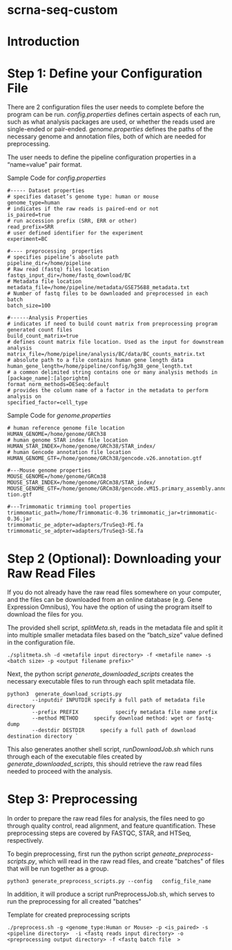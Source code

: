 # scrna-seq-custom
# Introduction
# Step 1: Define your Configuration File 
There are 2 configuration files the user needs to complete before the program can be run. *config.properties* defines certain aspects of each run, such as what analysis packages are used, or whether the reads used are single-ended or pair-ended. *genome.properties* defines the paths of the necessary genome and annotation files, both of which are needed for preprocessing.

The user needs to define the pipeline configuration properties in a “name=value” pair format.  

Sample Code for *config.properties*

```
#----- Dataset properties 
# specifies dataset’s genome type: human or mouse 
genome_type=human  
# indicates if the raw reads is paired-end or not 
is_paired=true  
# run accession prefix (SRR, ERR or other) 
read_prefix=SRR 
# user defined identifier for the experiment
experiment=BC 
 
#---- preprocessing  properties 
# specifies pipeline’s absolute path 
pipeline_dir=/home/pipeline 
# Raw read (fastq) files location 
fastqs_input_dir=/home/fastq_download/BC 
# Metadata file location 
metadata_file=/home/pipeline/metadata/GSE75688_metadata.txt 
# Number of fastq files to be downloaded and preprocessed in each batch 
batch_size=100 
 
#------Analysis Properties 
# indicates if need to build count matrix from preprocessing program generated count files 
build_count_matrix=true 
# defines count matrix file location. Used as the input for downstream analysis 
matrix_file=/home/pipeline/analysis/BC/data/BC_counts_matrix.txt 
# absolute path to a file contains human gene length data 
human_gene_length=/home/pipeline/config/hg38_gene_length.txt 
# a common delimited string contains one or many analysis methods in [package_name]:[algorightm] 
format norm_methods=DESeq:default 
# provides the column name of a factor in the metadata to perform analysis on 
specified_factor=cell_type 
```
Sample Code for *genome.properties*
```
# human reference genome file location 
HUMAN_GENOME=/home/genome/GRCh38 
# human genome STAR index file location 
HUMAN_STAR_INDEX=/home/genome/GRCh38/STAR_index/ 
# human Gencode annotation file location 
HUMAN_GENOME_GTF=/home/genome/GRCh38/gencode.v26.annotation.gtf 
 
#---Mouse genome properties 
MOUSE_GENOME=/home/genome/GRCm38 
MOUSE_STAR_INDEX=/home/genome/GRCm38/STAR_index/ 
MOUSE_GENOME_GTF=/home/genome/GRCm38/gencode.vM15.primary_assembly.annota tion.gtf 
 
#---Trimmomatic trimming tool properties  
trimmomatic_path=/home/Trimmomatic-0.36 trimmomatic_jar=trimmomatic-0.36.jar 
trimmomatic_pe_adpter=adapters/TruSeq3-PE.fa trimmomatic_se_adpter=adapters/TruSeq3-SE.fa 
```
# Step 2 (Optional): Downloading your Raw Read Files
If you do not already have the raw read files somewhere on your computer, and the files can be downloaded from an online database (e.g. Gene Expression Omnibus), You have the option of using the program itself to download the files for you.

The provided shell script, *splitMeta.sh*, reads in the metadata file and split it into multiple smaller metadata files based on the “batch_size” value defined in the configuration file.
```
./splitmeta.sh -d <metafile input directory> -f <metafile name> -s <batch size> -p <output filename prefix>"
```

Next, the python script *generate_downloaded_scripts* creates the necessary executable files to run through each split metadata file.
```
python3 ​ generate_download_scripts.py  
        --inputdir INPUTDIR specify a full path of metadata file directory  
        --prefix PREFIX            specify metadata file name prefix  
        --method METHOD     specify download method: wget or fastq-dump  
        --destdir DESTDIR     specify a full path of download destination directory `
```
This also generates another shell script, *runDownloadJob.sh* which runs through each of the executable files created by *generate_downloaded_scripts*, this should retrieve the raw read files needed to proceed with the analysis.

# Step 3: Preprocessing
In order to prepare the raw read files for analysis, the files need to go through quality control, read alignment, and feature quantification. These preprocessing steps are covered by FASTQC, STAR, and HTSeq, respectively.

To begin preprocessing, first run the python script *geneate_preprocess-scripts.py*, which will read in the raw read files, and create "batches" of files that will be run together as a group. 

```
python3 generate_preprocess_scripts.py --config   config_file_name
```

In addition, it will produce a script runPreprocessJob.sh, which serves to run the preprocessing for all created "batches"

Template for created preprocessing scripts

```
./preprocess.sh -g <genome_type:Human or Mouse> -p <is_paired> -s <pipeline directory>  -i <fastq reads input directory> -o <preprocessing output directory> -f <fastq batch file ​ > 
```
